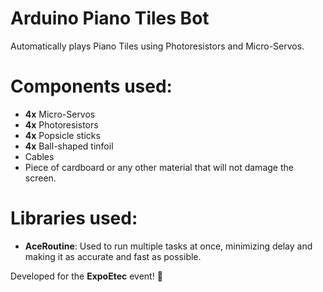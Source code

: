 # Arduino Piano Tiles Bot
 Automatically plays Piano Tiles using Photoresistors and Micro-Servos.

# Components used:
 - **4x** Micro-Servos
 - **4x** Photoresistors
 - **4x** Popsicle sticks
 - **4x** Ball-shaped tinfoil
 - Cables
 - Piece of cardboard or any other material that will not damage the screen.

# Libraries used:
 - **AceRoutine**:
  Used to run multiple tasks at once, minimizing delay and making it as accurate and fast as possible.
  


Developed for the **ExpoEtec** event! 💙
